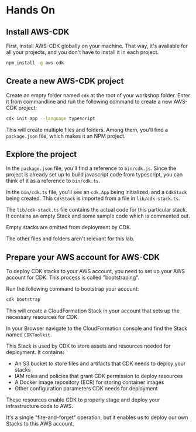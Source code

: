 # Hands On

## Install AWS-CDK

First, install AWS-CDK globally on your machine.
That way, it's available for all your projects, and you don't have to install it in each project.

```sh
npm install -g aws-cdk
```


## Create a new AWS-CDK project

Create an empty folder named `cdk` at the root of your workshop folder.
Enter it from commandline and run the following command to create a new AWS-CDK project:

```sh
cdk init app --language typescript
```

This will create multiple files and folders.
Among them, you'll find a `package.json` file, which makes it an NPM project.

## Explore the project

In the `package.json` file, you'll find a reference to `bin/cdk.js`.
Since the project is already set up to build javascript code from typescript, you can think of it as a reference to `bin/cdk.ts`.

In the `bin/cdk.ts` file, you'll see an `cdk.App` being initialized, and a `CdkStack` being created.
This `CdkStack` is imported from a file in `lib/cdk-stack.ts`.

The `lib/cdk-stack.ts` file contains the actual code for this particular stack.
It contains an empty Stack and some sample code which is commented out.

Empty stacks are omitted from deployment by CDK.

The other files and folders aren't relevant for this lab.


## Prepare your AWS account for AWS-CDK

To deploy CDK stacks to your AWS account, you need to set up your AWS account for CDK.
This process is called "bootstraping".

Run the following command to bootstrap your account:

```sh
cdk bootstrap
```

This will create a CloudFormation Stack in your account that sets up the necessary resources for CDK.

In your Browser navigate to the CloudFormation console and find the Stack named `CDKToolkit`.

This Stack is used by CDK to store assets and resources needed for deployment. It contains:

- An S3 bucket to store files and artifacts that CDK needs to deploy your stacks
- IAM roles and policies that grant CDK permission to deploy resources
- A Docker image repository (ECR) for storing container images
- Other configuration parameters CDK needs for deployment

These resources enable CDK to properly stage and deploy your infrastructure code to AWS.

It's a single "fire-and-forget" operation, but it enables us to deploy our own Stacks to this AWS account.
